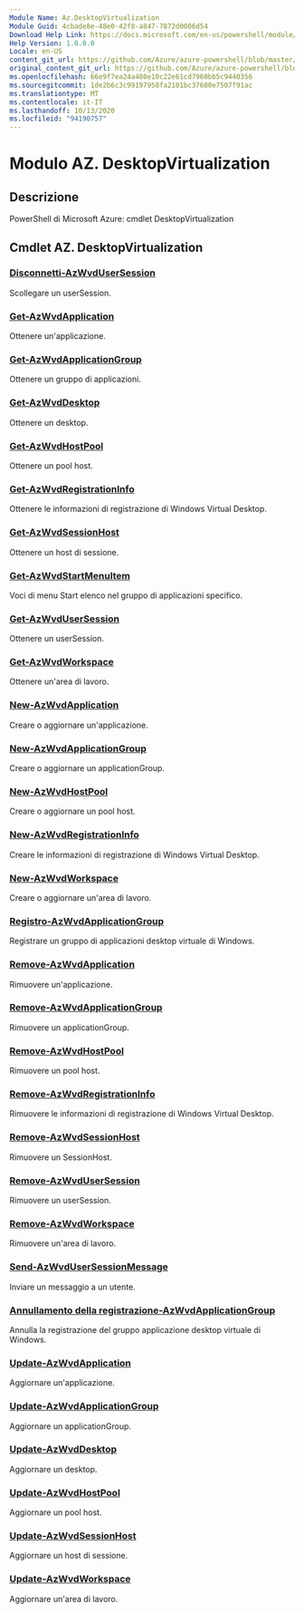 ```yaml
---
Module Name: Az.DesktopVirtualization
Module Guid: 4cbade8e-48e0-42f8-a847-7872d0006d54
Download Help Link: https://docs.microsoft.com/en-us/powershell/module/az.desktopvirtualization
Help Version: 1.0.0.0
Locale: en-US
content_git_url: https://github.com/Azure/azure-powershell/blob/master/src/DesktopVirtualization/help/Az.DesktopVirtualization.md
original_content_git_url: https://github.com/Azure/azure-powershell/blob/master/src/DesktopVirtualization/help/Az.DesktopVirtualization.md
ms.openlocfilehash: 66e9f7ea24a480e10c22e61cd7960bb5c9440356
ms.sourcegitcommit: 1de2b6c3c99197958fa2101bc37680e7507f91ac
ms.translationtype: MT
ms.contentlocale: it-IT
ms.lasthandoff: 10/13/2020
ms.locfileid: "94190757"
---
```

# Modulo AZ. DesktopVirtualization
## Descrizione
PowerShell di Microsoft Azure: cmdlet DesktopVirtualization

## Cmdlet AZ. DesktopVirtualization
### [Disconnetti-AzWvdUserSession](Disconnect-AzWvdUserSession.md)
Scollegare un userSession.

### [Get-AzWvdApplication](Get-AzWvdApplication.md)
Ottenere un'applicazione.

### [Get-AzWvdApplicationGroup](Get-AzWvdApplicationGroup.md)
Ottenere un gruppo di applicazioni.

### [Get-AzWvdDesktop](Get-AzWvdDesktop.md)
Ottenere un desktop.

### [Get-AzWvdHostPool](Get-AzWvdHostPool.md)
Ottenere un pool host.

### [Get-AzWvdRegistrationInfo](Get-AzWvdRegistrationInfo.md)
Ottenere le informazioni di registrazione di Windows Virtual Desktop.

### [Get-AzWvdSessionHost](Get-AzWvdSessionHost.md)
Ottenere un host di sessione.

### [Get-AzWvdStartMenuItem](Get-AzWvdStartMenuItem.md)
Voci di menu Start elenco nel gruppo di applicazioni specifico.

### [Get-AzWvdUserSession](Get-AzWvdUserSession.md)
Ottenere un userSession.

### [Get-AzWvdWorkspace](Get-AzWvdWorkspace.md)
Ottenere un'area di lavoro.

### [New-AzWvdApplication](New-AzWvdApplication.md)
Creare o aggiornare un'applicazione.

### [New-AzWvdApplicationGroup](New-AzWvdApplicationGroup.md)
Creare o aggiornare un applicationGroup.

### [New-AzWvdHostPool](New-AzWvdHostPool.md)
Creare o aggiornare un pool host.

### [New-AzWvdRegistrationInfo](New-AzWvdRegistrationInfo.md)
Creare le informazioni di registrazione di Windows Virtual Desktop.

### [New-AzWvdWorkspace](New-AzWvdWorkspace.md)
Creare o aggiornare un'area di lavoro.

### [Registro-AzWvdApplicationGroup](Register-AzWvdApplicationGroup.md)
Registrare un gruppo di applicazioni desktop virtuale di Windows.

### [Remove-AzWvdApplication](Remove-AzWvdApplication.md)
Rimuovere un'applicazione.

### [Remove-AzWvdApplicationGroup](Remove-AzWvdApplicationGroup.md)
Rimuovere un applicationGroup.

### [Remove-AzWvdHostPool](Remove-AzWvdHostPool.md)
Rimuovere un pool host.

### [Remove-AzWvdRegistrationInfo](Remove-AzWvdRegistrationInfo.md)
Rimuovere le informazioni di registrazione di Windows Virtual Desktop.

### [Remove-AzWvdSessionHost](Remove-AzWvdSessionHost.md)
Rimuovere un SessionHost.

### [Remove-AzWvdUserSession](Remove-AzWvdUserSession.md)
Rimuovere un userSession.

### [Remove-AzWvdWorkspace](Remove-AzWvdWorkspace.md)
Rimuovere un'area di lavoro.

### [Send-AzWvdUserSessionMessage](Send-AzWvdUserSessionMessage.md)
Inviare un messaggio a un utente.

### [Annullamento della registrazione-AzWvdApplicationGroup](Unregister-AzWvdApplicationGroup.md)
Annulla la registrazione del gruppo applicazione desktop virtuale di Windows.

### [Update-AzWvdApplication](Update-AzWvdApplication.md)
Aggiornare un'applicazione.

### [Update-AzWvdApplicationGroup](Update-AzWvdApplicationGroup.md)
Aggiornare un applicationGroup.

### [Update-AzWvdDesktop](Update-AzWvdDesktop.md)
Aggiornare un desktop.

### [Update-AzWvdHostPool](Update-AzWvdHostPool.md)
Aggiornare un pool host.

### [Update-AzWvdSessionHost](Update-AzWvdSessionHost.md)
Aggiornare un host di sessione.

### [Update-AzWvdWorkspace](Update-AzWvdWorkspace.md)
Aggiornare un'area di lavoro.

